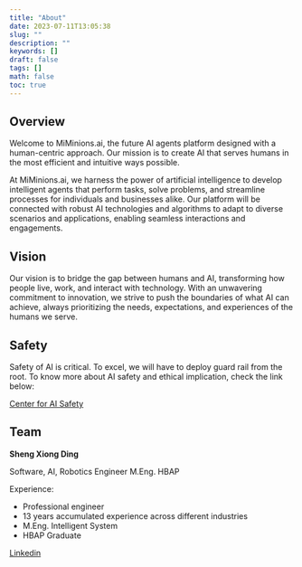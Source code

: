 ```yaml
---
title: "About"
date: 2023-07-11T13:05:38
slug: ""
description: ""
keywords: []
draft: false
tags: []
math: false
toc: true
---
```


Overview
--------------------------

Welcome to MiMinions.ai, the future AI agents platform designed with a human-centric approach. Our mission is to create AI that serves humans in the most efficient and intuitive ways possible.

At MiMinions.ai, we harness the power of artificial intelligence to develop intelligent agents that perform tasks, solve problems, and streamline processes for individuals and businesses alike. Our platform will be connected with robust AI technologies and algorithms to adapt to diverse scenarios and applications, enabling seamless interactions and engagements.

Vision
--------------------------
Our vision is to bridge the gap between humans and AI, transforming how people live, work, and interact with technology. With an unwavering commitment to innovation, we strive to push the boundaries of what AI can achieve, always prioritizing the needs, expectations, and experiences of the humans we serve.

Safety
--------------------------
Safety of AI is critical. To excel, we will have to deploy guard rail from the root.
To know more about AI safety and ethical implication, check the link below:

[Center for AI Safety](https://www.safe.ai/ "Reducing Societal-scale Risks from AI")

<style>
.preview {
    width: 300;
    height: 300;
}
</style>


Team
--------------------------
**Sheng Xiong Ding**

Software, AI, Robotics Engineer M.Eng. HBAP

Experience:
+ Professional engineer
+ 13 years accumulated experience across different industries
+ M.Eng. Intelligent System
+ HBAP Graduate

[Linkedin](https://www.linkedin.com/in/sheng-xiong-ding/)
